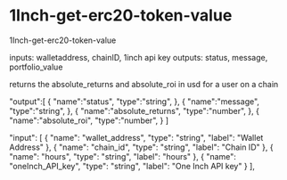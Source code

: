 # 1Inch-get-erc20-token-value
1Inch-get-erc20-token-value

inputs: walletaddress, chainID, 1inch api key outputs: status, message, portfolio_value

returns the absolute_returns and absolute_roi in usd for a user on a chain

"output":[
      {
        "name":"status",
        "type":"string",
    },
    {
        "name":"message",
        "type":"string",
    },
    {
        "name":"absolute_returns",
        "type":"number",
    },
    {
        "name":"absolute_roi",
        "type":"number",
    }
]

"input": [
    {
      "name": "wallet_address",
      "type": "string",
      "label": "Wallet Address"
    },
    {
      "name": "chain_id",
      "type": "string",
      "label": "Chain ID"
    },
    {
      "name": "hours",
      "type": "string",
      "label": "hours"
    },
    {
      "name": "oneInch_API_key",
      "type": "string",
      "label": "One Inch API key"
    }
  ],